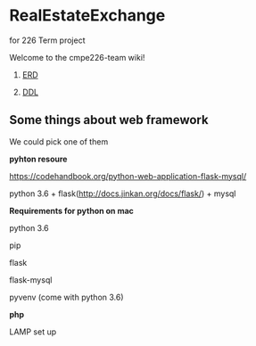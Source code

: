 # RealEstateExchange
for 226 Term project

Welcome to the cmpe226-team wiki!

1. [ERD](https://github.com/forrestyishichen/CMPE226/tree/master/ERD)

2. [DDL](https://github.com/forrestyishichen/CMPE226/tree/master/DDL)

## Some things about web framework 

We could pick one of them

**pyhton resoure**

https://codehandbook.org/python-web-application-flask-mysql/

python 3.6 + flask(http://docs.jinkan.org/docs/flask/) + mysql

**Requirements for python on mac**

python 3.6

pip

flask

flask-mysql

pyvenv (come with python 3.6)

**php**

LAMP set up

